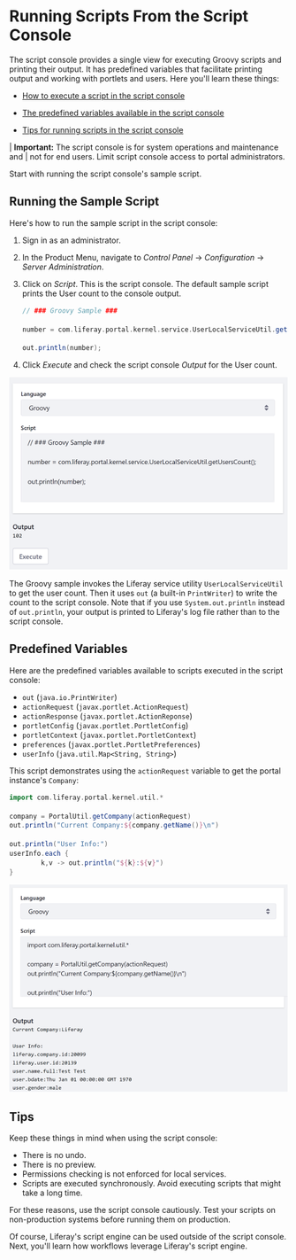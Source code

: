 # Running Scripts From the Script Console

The script console provides a single view for executing Groovy scripts and printing their output. It has predefined variables that facilitate printing output and working with portlets and users. Here you'll learn these things:

- [How to execute a script in the script console](#running-the-sample-script) 

- [The predefined variables available in the script console](#predefined-variables)

- [Tips for running scripts in the script console](#tips)

| **Important:** The script console is for system operations and maintenance and
| not for end users. Limit script console access to portal administrators.

Start with running the script console's sample script. 

## Running the Sample Script

Here's how to run the sample script in the script console:

1.  Sign in as an administrator.

2.  In the Product Menu, navigate to *Control Panel* &rarr; *Configuration* &rarr; *Server Administration*. 

3.  Click on *Script*. This is the script console. The default sample script prints the User count to the console output. 

    ```groovy
    // ### Groovy Sample ###

    number = com.liferay.portal.kernel.service.UserLocalServiceUtil.getUsersCount();

    out.println(number);
    ```

4.  Click *Execute* and check the script console *Output* for the User count.

![Figure 1: The script console's sample Groovy script prints the User count to the console's *Output* section.](./images/groovy-script-sample.png)

The Groovy sample invokes the Liferay service utility `UserLocalServiceUtil` to get the user count. Then it uses `out` (a built-in `PrintWriter`) to write the count to the script console. Note that if you use `System.out.println` instead of `out.println`, your output is printed to Liferay's log file rather than to the script console.

## Predefined Variables

Here are the predefined variables available to scripts executed in the script console:

- `out` (`java.io.PrintWriter`)
- `actionRequest` (`javax.portlet.ActionRequest`)
- `actionResponse` (`javax.portlet.ActionReponse`)
- `portletConfig` (`javax.portlet.PortletConfig`)
- `portletContext` (`javax.portlet.PortletContext`)
- `preferences` (`javax.portlet.PortletPreferences`)
- `userInfo` (`java.util.Map<String, String>`)

This script demonstrates using the `actionRequest` variable to get the portal instance's `Company`:

```groovy
import com.liferay.portal.kernel.util.*

company = PortalUtil.getCompany(actionRequest)
out.println("Current Company:${company.getName()}\n")

out.println("User Info:")
userInfo.each { 
        k,v -> out.println("${k}:${v}") 
}
```

![Figure 2: Here's an example of invoking a Groovy script that uses the predefined `out`, `actionRequest`, and `userInfo` variables to print information about the company and current user.](./images/groovy-script-current-user-info.png)

## Tips

Keep these things in mind when using the script console: 

- There is no undo.
- There is no preview.
- Permissions checking is not enforced for local services.
- Scripts are executed synchronously. Avoid executing scripts that might take a long time. 

For these reasons, use the script console cautiously. Test your scripts on non-production systems before running them on production. 

Of course, Liferay's script engine can be used outside of the script console. Next, you'll learn how workflows leverage Liferay's script engine.
